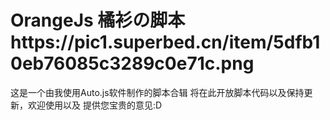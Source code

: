 # OrangeJs 橘衫の脚本https://pic1.superbed.cn/item/5dfb10eb76085c3289c0e71c.png

这是一个由我使用Auto.js软件制作的脚本合辑
将在此开放脚本代码以及保持更新，欢迎使用以及
提供您宝贵的意见:D
